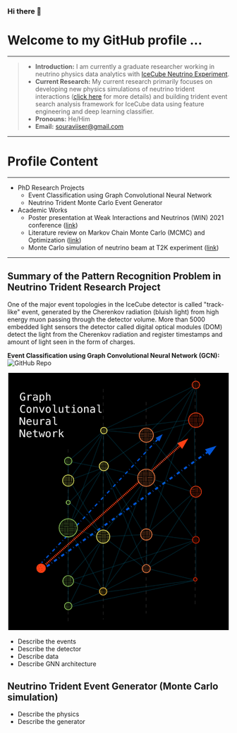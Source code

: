### Hi there 👋

<!--
**ssarkarbht/ssarkarbht** is a ✨ _special_ ✨ repository because its `README.md` (this file) appears on your GitHub profile.

Here are some ideas to get you started:

- 🔭 I’m currently working on ...
- 🌱 I’m currently learning ...
- 👯 I’m looking to collaborate on ...
- 🤔 I’m looking for help with ...
- 💬 Ask me about ...
- 📫 How to reach me: ...
- 😄 Pronouns: ...
- ⚡ Fun fact: ...



-->
# Welcome to my GitHub profile ...

---
> - **Introduction:** I am currently a graduate researcher working in neutrino physics data analytics with [IceCube Neutrino Experiment](https://github.com/icecube).
> - **Current Research:** My current research primarily focuses on developing new physics simulations of neutrino trident interactions ([click here](https://pic-pac.cap.ca/index.php/Issues/showpdf/article/v75n1.0-a4075.pdf) for more details) and building trident event search analysis framework for IceCube data using feature engineering and deep learning classifier.
> - **Pronouns:** He/Him
> - **Email:** souraviiser@gmail.com

---

# Profile Content

---
- PhD Research Projects
	- Event Classification using Graph Convolutional Neural Network
	- Neutrino Trident Monte Carlo Event Generator
- Academic Works
	- Poster presentation at Weak Interactions and Neutrinos (WIN) 2021 conference ([link](https://github.com/ssarkarbht/AcademicWorks/blob/master/WIN_2021_Poster.pdf))
	- Literature review on Markov Chain Monte Carlo (MCMC) and Optimization ([link](https://github.com/ssarkarbht/AcademicWorks/blob/master/MCMCOptimization.pdf))
	- Monte Carlo simulation of neutrino beam at T2K experiment ([link](https://github.com/ssarkarbht/AcademicWorks/blob/master/NeutrinoBeamSimulation.pdf))
---

## Summary of the Pattern Recognition Problem in Neutrino Trident Research Project

One of the major event topologies in the IceCube detector is called "track-like" event, generated by the Cherenkov radiation (bluish light) from high energy muon passing through the detector volume. More than 5000 embedded light sensors the detector called digital optical modules (DOM) detect the light from the Cherenkov radiation and register timestamps and amount of light seen in the form of charges.

**Event Classification using Graph Convolutional Neural Network (GCN):** ![GitHub Repo](https://github.com/ssarkarbht/TridentGNNClassifier) 

<p align="center">
<img src="TrackVis.png" alt="drawing" style="width:500px;"/>
</p>

- Describe the events
- Describe the detector
- Describe data
- Describe GNN architecture

## Neutrino Trident Event Generator (Monte Carlo simulation)

- Describe the physics
- Describe the generator

